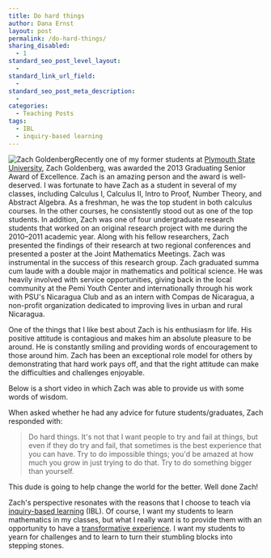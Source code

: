 ```yaml
---
title: Do hard things
author: Dana Ernst
layout: post
permalink: /do-hard-things/
sharing_disabled:
  - 1
standard_seo_post_level_layout:
  -
standard_link_url_field:
  -
standard_seo_post_meta_description:
  -
categories:
  - Teaching Posts
tags:
  - IBL
  - inquiry-based learning
---
```

<img src="{{ site.baseurl }}/images/2013/12/DSC5799-150x150.jpg?w=150" alt="Zach Goldenberg" class="alignleft size-thumbnail wp-image-1122" data-recalc-dims="1" />Recently one of my former students at [Plymouth State University][1], Zach Goldenberg, was awarded the 2013 Graduating Senior Award of Excellence. Zach is an amazing person and the award is well-deserved. I was fortunate to have Zach as a student in several of my classes, including Calculus I, Calculus II, Intro to Proof, Number Theory, and Abstract Algebra. As a freshman, he was the top student in both calculus courses. In the other courses, he consistently stood out as one of the top students. In addition, Zach was one of four undergraduate research students that worked on an original research project with me during the 2010–2011 academic year. Along with his fellow researchers, Zach presented the findings of their research at two regional conferences and presented a poster at the Joint Mathematics Meetings. Zach was instrumental in the success of this research group. Zach graduated summa cum laude with a double major in mathematics and political science. He was heavily involved with service opportunities, giving back in the local community at the Pemi Youth Center and internationally through his work with PSU's Nicaragua Club and as an intern with Compas de Nicaragua, a non-profit organization dedicated to improving lives in urban and rural Nicaragua.

One of the things that I like best about Zach is his enthusiasm for life. His positive attitude is contagious and makes him an absolute pleasure to be around. He is constantly smiling and providing words of encouragement to those around him. Zach has been an exceptional role model for others by demonstrating that hard work pays off, and that the right attitude can make the difficulties and challenges enjoyable.

Below is a short video in which Zach was able to provide us with some words of wisdom.



When asked whether he had any advice for future students/graduates, Zach responded with:

> Do hard things. It's not that I want people to try and fail at things, but even if they do try and fail, that sometimes is the best experience that you can have. Try to do impossible things; you'd be amazed at how much you grow in just trying to do that. Try to do something bigger than yourself.

This dude is going to help change the world for the better.﻿ Well done Zach!

Zach's perspective resonates with the reasons that I choose to teach via [inquiry-based learning][2] (IBL). Of course, I want my students to learn mathematics in my classes, but what I really want is to provide them with an opportunity to have a [transformative experience][3]. I want my students to yearn for challenges and to learn to turn their stumbling blocks into stepping stones.

 [1]: http://plymouth.edu
 [2]: http://maamathedmatters.blogspot.com/2013/05/what-heck-is-ibl.html
 [3]: http://en.wikipedia.org/wiki/Transformative_learning
